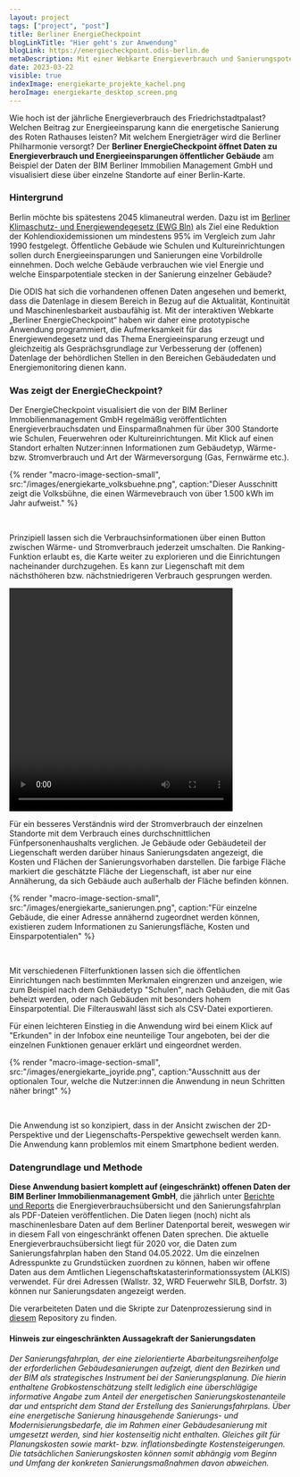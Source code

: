 ```yaml
---
layout: project
tags: ["project", "post"]
title: Berliner EnergieCheckpoint
blogLinkTitle: "Hier geht's zur Anwendung"
blogLink: https://energiecheckpoint.odis-berlin.de
metaDescription: Mit einer Webkarte Energieverbrauch und Sanierungspotentiale öffentlicher Gebäude erkunden
date: 2023-03-22
visible: true
indexImage: energiekarte_projekte_kachel.png
heroImage: energiekarte_desktop_screen.png
---
```


Wie hoch ist der jährliche Energieverbrauch des Friedrichstadtpalast? Welchen Beitrag zur Energieeinsparung kann die energetische Sanierung des Roten Rathauses leisten? Mit welchem Energieträger wird die Berliner Philharmonie versorgt?
Der **Berliner EnergieCheckpoint öffnet Daten zu Energieverbrauch und Energieeinsparungen öffentlicher Gebäude** am Beispiel der Daten der BIM Berliner Immobilien Management GmbH und visualisiert diese über einzelne Standorte auf einer Berlin-Karte.

### Hintergrund

Berlin möchte bis spätestens 2045 klimaneutral werden. Dazu ist im [Berliner Klimaschutz- und Energiewendegesetz (EWG Bln)](https://www.berlin.de/sen/uvk/klimaschutz/klimaschutzpolitik-in-berlin/energiewendegesetz/) als Ziel eine Reduktion der Kohlendioxidemissionen um mindestens 95% im Vergleich zum Jahr 1990 festgelegt. Öffentliche Gebäude wie Schulen und Kultureinrichtungen sollen durch Energieeinsparungen und Sanierungen eine Vorbildrolle einnehmen. Doch welche Gebäude verbrauchen wie viel Energie und welche Einsparpotentiale stecken in der Sanierung einzelner Gebäude?

Die ODIS hat sich die vorhandenen offenen Daten angesehen und bemerkt, dass die Datenlage in diesem Bereich in Bezug auf die Aktualität, Kontinuität und Maschinenlesbarkeit ausbaufähig ist.
Mit der interaktiven Webkarte „Berliner EnergieCheckpoint“ haben wir daher eine prototypische Anwendung programmiert, die Aufmerksamkeit für das Energiewendegesetz und das Thema Energieeinsparung erzeugt und gleichzeitig als Gesprächsgrundlage zur Verbesserung der (offenen) Datenlage der behördlichen Stellen in den Bereichen Gebäudedaten und Energiemonitoring dienen kann.

### Was zeigt der EnergieCheckpoint?

Der EnergieCheckpoint visualisiert die von der BIM Berliner Immobilienmanagement GmbH regelmäßig veröffentlichten Energieverbrauchsdaten und Einsparmaßnahmen für über 300 Standorte wie Schulen, Feuerwehren oder Kultureinrichtungen.
Mit Klick auf einen Standort erhalten Nutzer:innen Informationen zum Gebäudetyp, Wärme- bzw. Stromverbrauch und Art der Wärmeversorgung (Gas, Fernwärme etc.).

{% render "macro-image-section-small", src:"/images/energiekarte_volksbuehne.png", caption:"Dieser Ausschnitt zeigt die Volksbühne, die einen Wärmevebrauch von über 1.500 kWh im Jahr aufweist." %}

<br>

Prinzipiell lassen sich die Verbrauchsinformationen über einen Button zwischen Wärme- und Stromverbrauch jederzeit umschalten. Die Ranking-Funktion erlaubt es, die Karte weiter zu explorieren und die Einrichtungen nacheinander durchzugehen. Es kann zur Liegenschaft mit dem nächsthöheren bzw. nächstniedrigeren Verbrauch gesprungen werden.

<video src="/images/energiekarte_ranking_video.mov" type="video" width=400  height=400 loop="true" controls="true" autoplay="false"> 
</video>

Für ein besseres Verständnis wird der Stromverbrauch der einzelnen Standorte mit dem Verbrauch eines durchschnittlichen Fünfpersonenhaushalts verglichen.
Je Gebäude oder Gebäudeteil der Liegenschaft werden darüber hinaus Sanierungsdaten angezeigt, die Kosten und Flächen der Sanierungsvorhaben darstellen. Die farbige Fläche markiert die geschätzte Fläche der Liegenschaft, ist aber nur eine Annäherung, da sich Gebäude auch außerhalb der Fläche befinden können.

{% render "macro-image-section-small", src:"/images/energiekarte_sanierungen.png", caption:"Für einzelne Gebäude, die einer Adresse annähernd zugeordnet werden können, existieren zudem Informationen zu Sanierungsfläche, Kosten und Einsparpotentialen" %}

<br>

Mit verschiedenen Filterfunktionen lassen sich die öffentlichen Einrichtungen nach bestimmten Merkmalen eingrenzen und anzeigen, wie zum Beispiel nach dem Gebäudetyp "Schulen", nach Gebäuden, die mit Gas beheizt werden, oder nach Gebäuden mit besonders hohem Einsparpotential. Die Filterauswahl lässt sich als CSV-Datei exportieren.

Für einen leichteren Einstieg in die Anwendung wird bei einem Klick auf "Erkunden" in der Infobox eine neunteilige Tour angeboten, bei der die einzelnen Funktionen genauer erklärt und eingeordnet werden.

{% render "macro-image-section-small", src:"/images/energiekarte_joyride.png", caption:"Ausschnitt aus der optionalen Tour, welche die Nutzer:innen die Anwendung in neun Schritten näher bringt" %}

<br>

Die Anwendung ist so konzipiert, dass in der Ansicht zwischen der 2D-Perspektive und der Liegenschafts-Perspektive gewechselt werden kann. Die Anwendung kann problemlos mit einem Smartphone bedient werden.

### Datengrundlage und Methode

**Diese Anwendung basiert komplett auf (eingeschränkt) offenen Daten der BIM Berliner Immobilienmanagement GmbH**, die jährlich unter [Berichte und Reports](https://www.bim-berlin.de/presse/publikationen/) die Energieverbrauchsübersicht und den Sanierungsfahrplan als PDF-Dateien veröffentlichen. Die Daten liegen (noch) nicht als maschinenlesbare Daten auf dem Berliner Datenportal bereit, weswegen wir in diesem Fall von eingeschränkt offenen Daten sprechen. Die aktuelle Energieverbrauchsübersicht liegt für 2020 vor, die Daten zum Sanierungsfahrplan haben den Stand 04.05.2022. Um die einzelnen Adresspunkte zu Grundstücken zuordnen zu können, haben wir offene Daten aus dem Amtlichen Liegenschaftskatasterinformationssystem (ALKIS) verwendet. Für drei Adressen (Wallstr. 32, WRD Feuerwehr SILB, Dorfstr. 3) können nur Sanierungsdaten angezeigt werden.

Die verarbeiteten Daten und die Skripte zur Datenprozessierung sind in [diesem](https://github.com/technologiestiftung/energiekarte) Repository zu finden.

#### Hinweis zur eingeschränkten Aussagekraft der Sanierungsdaten

_Der Sanierungsfahrplan, der eine zielorientierte Abarbeitungsreihenfolge der erforderlichen Gebäudesanierungen aufzeigt, dient den Bezirken und der BIM als strategisches Instrument bei der Sanierungsplanung. Die hierin enthaltene Grobkostenschätzung stellt lediglich eine überschlägige informative Angabe zum Anteil der energetischen Sanierungskostenanteile dar und entspricht dem Stand der Erstellung des Sanierungsfahrplans. Über eine energetische Sanierung hinausgehende Sanierungs- und Modernisierungsbedarfe, die im Rahmen einer Gebäudesanierung mit umgesetzt werden, sind hier kostenseitig nicht enthalten. Gleiches gilt für Planungskosten sowie markt- bzw. inflationsbedingte Kostensteigerungen. Die tatsächlichen Sanierungskosten können somit abhängig vom Beginn und Umfang der konkreten Sanierungsmaßnahmen davon abweichen._
